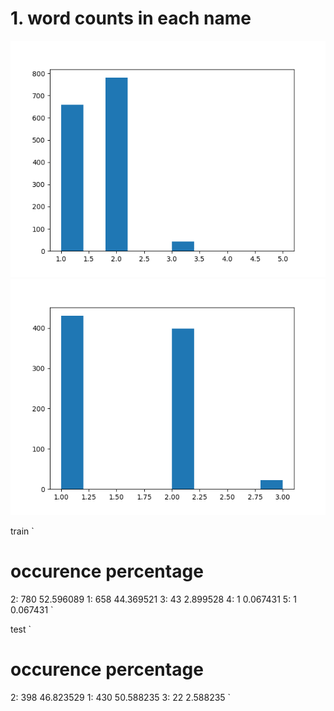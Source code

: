 # 1. word counts in each name

![train](train_word_count.png)
![test](test_word_count.png)

train
`
# occurence	percentage
2:    780	52.596089
1:    658	44.369521
3:     43	2.899528
4:      1	0.067431
5:      1	0.067431
`

test
`
# occurence	percentage
2:    398	46.823529
1:    430	50.588235
3:     22	2.588235
`

